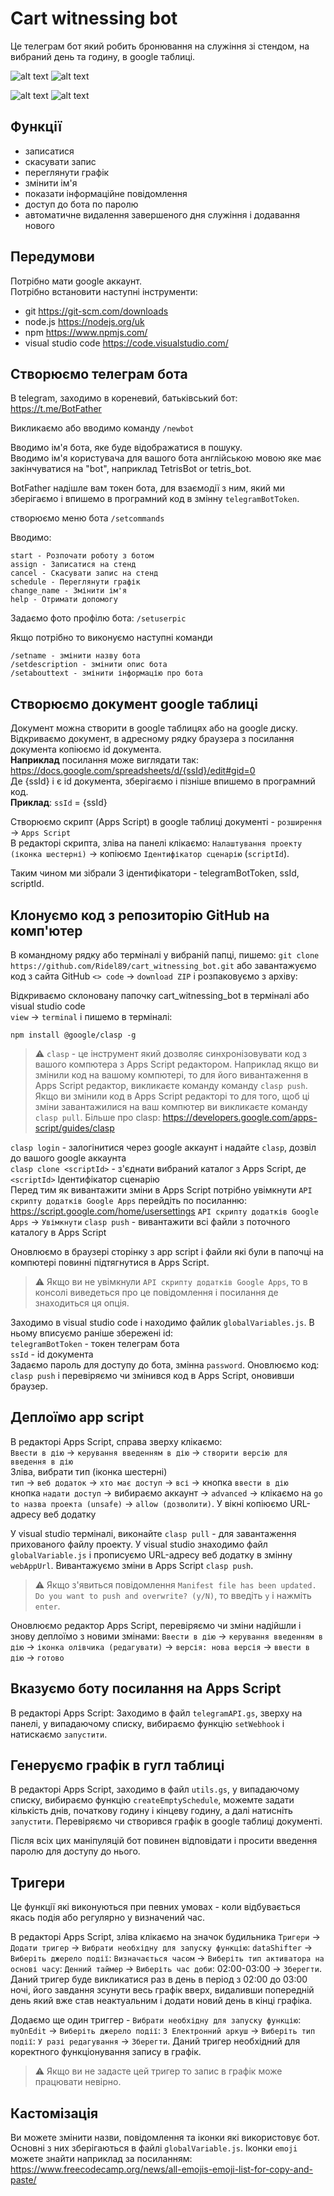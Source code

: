 # Cart witnessing bot
Це телеграм бот який робить бронювання на служіння зі стендом, на вибраний день та годину, в google таблиці.

![alt text](https://github.com/Ridel89/cart_witnessing_bot/blob/72da333175e3bf38d1cc0ba2ef5925fcb902e906/images/screen%201.jpg)
![alt text](https://github.com/Ridel89/cart_witnessing_bot/blob/72da333175e3bf38d1cc0ba2ef5925fcb902e906/images/screen%202.jpg)

![alt text](https://github.com/Ridel89/cart_witnessing_bot/blob/33861c91196ea5233d8da8817f606234a639cf2a/images/screen%203.jpg)
![alt text](https://github.com/Ridel89/cart_witnessing_bot/blob/67f6ae23d47327dea1ccad11a6bc70cc095476e8/images/screen%204.jpg)

## Функції
 - записатися
 - скасувати запис
 - переглянути графік
 - змінити ім'я
 - показати інформаційне повідомлення
 - доступ до бота по паролю
 - автоматичне видалення завершеного дня служіння і додавання нового

## Передумови
Потрібно мати google аккаунт.  
Потрібно встановити наступні інструменти:
 - git https://git-scm.com/downloads
 - node.js https://nodejs.org/uk
 - npm https://www.npmjs.com/
 - visual studio code https://code.visualstudio.com/

## Створюємо телеграм бота
В telegram, заходимо в кореневий, батьківський бот:
 https://t.me/BotFather

Викликаємо або вводимо команду
 `/newbot`

 Вводимо ім'я бота, яке буде відображатися в пошуку.  
 Вводимо ім'я користувача для вашого бота англійською мовою яке має закінчуватися на "bot", наприклад TetrisBot or tetris_bot.  

 BotFather надішле вам токен бота, для взаємодії з ним, який ми зберігаємо і впишемо в програмний код в змінну `telegramBotToken`.

створюємо меню бота
`/setcommands`

Вводимо:
```
start - Розпочати роботу з ботом
assign - Записатися на стенд
cancel - Скасувати запис на стенд
schedule - Переглянути графік
change_name - Змінити ім'я
help - Отримати допомогу
```
Задаємо фото профілю бота:
`/setuserpic`

Якщо потрібно то виконуємо наступні команди
```
/setname - змінити назву бота
/setdescription - змінити опис бота
/setabouttext - змінити інформацію про бота
```

## Створюємо документ google таблиці
Документ можна створити в google таблицях або на google диску.  
Відкриваємо документ, в адресному рядку браузера з посилання документа копіюємо id документа.  
**Наприклад** посилання може виглядати так:  
https://docs.google.com/spreadsheets/d/{ssId}/edit#gid=0  
Де {ssId} і є id документа, зберігаємо і пізніше впишемо в програмний код.  
**Приклад**:
`ssId` = {ssId}

Створюємо скрипт (Apps Script) в google таблиці документі - `розширення` -> `Apps Script`  
В редакторі скрипта, зліва на панелі клікаємо: `Налаштування проекту (іконка шестерні)` ->
копіюємо `Ідентифікатор сценарію` (`scriptId`).

Таким чином ми зібрали 3 ідентифікатори - telegramBotToken, ssId, scriptId.

## Клонуємо код з репозиторію GitHub на комп'ютер
В командному рядку або терміналі у вибраній папці, пишемо: `git clone https://github.com/Ridel89/cart_witnessing_bot.git` або завантажуємо код з сайта GitHub `<> code` -> `download ZIP` і розпаковуємо з архіву: 

Відкриваємо cклоновану папочку cart_witnessing_bot в терміналі або visual studio code   
`view` -> `terminal` і пишемо в терміналі:

`npm install @google/clasp -g`  

>:warning: `clasp` - це інструмент який дозволяє синхронізовувати код з вашого компютера з Apps Script редактором.
Наприклад якщо ви змінили код на вашому компютері, то для його вивантаження в Apps Script редактор, викликаєте команду команду `clasp push`.
Якщо ви змінили код в Apps Script редакторі то для того, щоб ці зміни завантажилися на ваш компютер ви викликаєте команду `clasp pull`.
Більше про clasp: https://developers.google.com/apps-script/guides/clasp

`clasp login` - залогінитися через google аккаунт і надайте `clasp`, дозвіл до вашого google аккаунта  
`clasp clone <scriptId>` - з'єднати вибраний каталог з Apps Script, де `<scriptId>` Ідентифікатор сценарію	
Перед тим як вивантажити зміни в Apps Script потрібно увімкнути `API скрипту додатків Google Apps` перейдіть по посиланню: https://script.google.com/home/usersettings `API скрипту додатків Google Apps` -> `Увімкнути`
`clasp push` - вивантажити всі файли з поточного каталогу в Apps Script  

Оновлюємо в браузері сторінку з app script і файли які були в папочці на компютері повинні підтягнутися в Apps Script. 
>:warning: Якщо ви не увімкнули `API скрипту додатків Google Apps`, то в консолі виведеться про це повідомлення і посилання де знаходиться ця опція.

Заходимо в visual studio code і находимо файлик `globalVariables.js`. В ньому вписуємо раніше збережені id:  
`telegramBotToken` - токен телеграм бота  
`ssId` - id документа  
Задаємо пароль для доступу до бота, змінна `password`. Оновлюємо код: `clasp push` і перевіряємо чи змінився код в Apps Script, оновивши браузер. 

## Деплоїмо app script
В редакторі Apps Script, справа зверху клікаємо:  
 `Ввести в дію` -> `керування введенням в дію` -> `створити версію для введення в дію`  
Зліва, вибрати тип (іконка шестерні)  
`тип` -> `веб додаток` -> `хто має доступ` -> `всі` -> кнопка `ввести в дію`  
кнопка `надати доступ` -> вибираємо аккаунт -> `advanced` -> клікаємо на `go to назва проекта (unsafe)` -> `allow (дозволити)`. У вікні копіюємо URL-адресу веб додатку

У visual studio терміналі, виконайте `clasp pull` - для завантаження прихованого файлу проекту. 
У visual studio знаходимо файл `globalVariable.js` і прописуємо URL-адресу веб додатку в змінну `webAppUrl`. Вивантажуємо зміни в Apps Script `clasp push`. 
>:warning: Якщо з'явиться повідомлення `Manifest file has been updated. Do you want to push and overwrite? (y/N)`, то введіть `y` і нажміть `enter`.

Оновлюємо редактор Apps Script, перевіряємо чи зміни надійшли і знову деплоїмо з новими змінами:
`Ввести в дію` -> `керування введенням в дію` -> `іконка олівчика (редагувати)` -> `версія: нова версія` -> `ввести в дію` -> `готово`

## Вказуємо боту посилання на Apps Script
В редакторі Apps Script:
Заходимо в файл `telegramAPI.gs`, зверху на панелі, у випадаючому списку, вибираємо функцію `setWebhook` і натискаємо `запустити`.

## Генеруємо графік в гугл таблиці
В редакторі Apps Script, заходимо в файл `utils.gs`, у випадаючому списку, вибираємо функцію `createEmptySchedule`, можемте задати кількість днів, початкову годину і кінцеву годину, а далі натисніть `запустити`.
Перевіряємо чи створився графік в google таблиці документі.

Після всіх цих маніпуляцій бот повинен відповідати і просити введення паролю для доступу до нього.

## Тригери
Це функції які виконуються при певних умовах - коли відбувається якась подія або регулярно у визначений час.  

В редакторі Apps Script, зліва клікаємо на значок будильника `Тригери` -> `Додати тригер` -> `Вибрати необхідну для запуску функцію`: `dataShifter` -> `Виберіть джерело події`: `Визначається часом` -> `Виберіть тип активатора на основі часу`: `Денний таймер` -> `Виберіть час доби`: 02:00-03:00 -> `Зберегти`. Даний тригер буде викликатися раз в день в період з 02:00 до 03:00 ночі, його завдання зсунути весь графік вверх, видаливши попередній день який вже став неактуальним і додати новий день в кінці графіка.  

Додаємо ще один триггер - `Вибрати необхідну для запуску функцію`: `myOnEdit` -> `Виберіть джерело події`: `З Електронний аркуш` -> `Виберіть тип події`: `У разі редагування` -> `Зберегти`. Даний тригер необхідний для коректного функціонування запису в графік. 
>:warning: Якщо ви не задасте цей тригер то запис в графік може працювати невірно.


## Кастомізація
Ви можете змінити назви, повідомлення та іконки які використовує бот. Основні з них зберігаються в файлі `globalVariable.js`. Іконки `emoji` можете знайти наприклад за посиланням:
https://www.freecodecamp.org/news/all-emojis-emoji-list-for-copy-and-paste/





